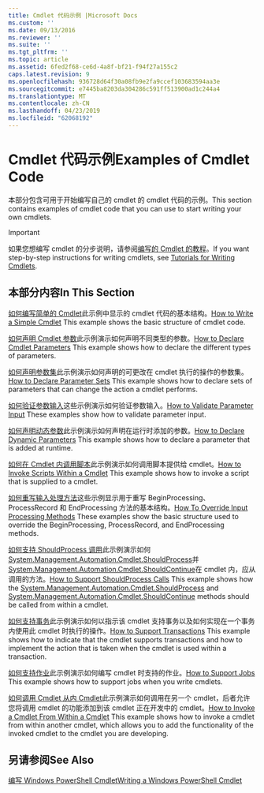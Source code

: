 ```yaml
---
title: Cmdlet 代码示例 |Microsoft Docs
ms.custom: ''
ms.date: 09/13/2016
ms.reviewer: ''
ms.suite: ''
ms.tgt_pltfrm: ''
ms.topic: article
ms.assetid: 6fed2f68-ce6d-4a8f-bf21-f94f27a155c2
caps.latest.revision: 9
ms.openlocfilehash: 936728d64f30a08fb9e2fa9ccef103683594aa3e
ms.sourcegitcommit: e7445ba8203da304286c591ff513900ad1c244a4
ms.translationtype: MT
ms.contentlocale: zh-CN
ms.lasthandoff: 04/23/2019
ms.locfileid: "62068192"
---
```

# <a name="examples-of-cmdlet-code"></a><span data-ttu-id="151f0-102">Cmdlet 代码示例</span><span class="sxs-lookup"><span data-stu-id="151f0-102">Examples of Cmdlet Code</span></span>

<span data-ttu-id="151f0-103">本部分包含可用于开始编写自己的 cmdlet 的 cmdlet 代码的示例。</span><span class="sxs-lookup"><span data-stu-id="151f0-103">This section contains examples of cmdlet code that you can use to start writing your own cmdlets.</span></span>

> [!IMPORTANT]
> <span data-ttu-id="151f0-104">如果您想编写 cmdlet 的分步说明，请参阅[编写的 Cmdlet 的教程](./tutorials-for-writing-cmdlets.md)。</span><span class="sxs-lookup"><span data-stu-id="151f0-104">If you want step-by-step instructions for writing cmdlets, see [Tutorials for Writing Cmdlets](./tutorials-for-writing-cmdlets.md).</span></span>

## <a name="in-this-section"></a><span data-ttu-id="151f0-105">本部分内容</span><span class="sxs-lookup"><span data-stu-id="151f0-105">In This Section</span></span>

<span data-ttu-id="151f0-106">[如何编写简单的 Cmdlet](./how-to-write-a-simple-cmdlet.md)此示例中显示的 cmdlet 代码的基本结构。</span><span class="sxs-lookup"><span data-stu-id="151f0-106">[How to Write a Simple Cmdlet](./how-to-write-a-simple-cmdlet.md) This example shows the basic structure of cmdlet code.</span></span>

<span data-ttu-id="151f0-107">[如何声明 Cmdlet 参数](./how-to-declare-cmdlet-parameters.md)此示例演示如何声明不同类型的参数。</span><span class="sxs-lookup"><span data-stu-id="151f0-107">[How to Declare Cmdlet Parameters](./how-to-declare-cmdlet-parameters.md) This example shows how to declare the different types of parameters.</span></span>

<span data-ttu-id="151f0-108">[如何声明参数集](./how-to-declare-parameter-sets.md)此示例演示如何声明的可更改在 cmdlet 执行的操作的参数集。</span><span class="sxs-lookup"><span data-stu-id="151f0-108">[How to Declare Parameter Sets](./how-to-declare-parameter-sets.md) This example shows how to declare sets of parameters that can change the action a cmdlet performs.</span></span>

<span data-ttu-id="151f0-109">[如何验证参数输入](./how-to-validate-parameter-input.md)这些示例演示如何验证参数输入。</span><span class="sxs-lookup"><span data-stu-id="151f0-109">[How to Validate Parameter Input](./how-to-validate-parameter-input.md) These examples show how to validate parameter input.</span></span>

<span data-ttu-id="151f0-110">[如何声明动态参数](./how-to-declare-dynamic-parameters.md)此示例演示如何声明在运行时添加的参数。</span><span class="sxs-lookup"><span data-stu-id="151f0-110">[How to Declare Dynamic Parameters](./how-to-declare-dynamic-parameters.md) This example shows how to declare a parameter that is added at runtime.</span></span>

<span data-ttu-id="151f0-111">[如何在 Cmdlet 内调用脚本](./how-to-invoke-scripts-within-a-cmdlet.md)此示例演示如何调用脚本提供给 cmdlet。</span><span class="sxs-lookup"><span data-stu-id="151f0-111">[How to Invoke Scripts Within a Cmdlet](./how-to-invoke-scripts-within-a-cmdlet.md) This example shows how to invoke a script that is supplied to a cmdlet.</span></span>

<span data-ttu-id="151f0-112">[如何重写输入处理方法](./how-to-override-input-processing-methods.md)这些示例显示用于重写 BeginProcessing、 ProcessRecord 和 EndProcessing 方法的基本结构。</span><span class="sxs-lookup"><span data-stu-id="151f0-112">[How To Override Input Processing Methods](./how-to-override-input-processing-methods.md) These examples show the basic structure used to override the BeginProcessing, ProcessRecord, and EndProcessing methods.</span></span>

<span data-ttu-id="151f0-113">[如何支持 ShouldProcess 调用](./how-to-request-confirmations.md)此示例演示如何[System.Management.Automation.Cmdlet.ShouldProcess](/dotnet/api/System.Management.Automation.Cmdlet.ShouldProcess)并[System.Management.Automation.Cmdlet.ShouldContinue](/dotnet/api/System.Management.Automation.Cmdlet.ShouldContinue)在 cmdlet 内，应从调用的方法。</span><span class="sxs-lookup"><span data-stu-id="151f0-113">[How to Support ShouldProcess Calls](./how-to-request-confirmations.md) This example shows how the [System.Management.Automation.Cmdlet.ShouldProcess](/dotnet/api/System.Management.Automation.Cmdlet.ShouldProcess) and [System.Management.Automation.Cmdlet.ShouldContinue](/dotnet/api/System.Management.Automation.Cmdlet.ShouldContinue) methods should be called from within a cmdlet.</span></span>

<span data-ttu-id="151f0-114">[如何支持事务](./how-to-support-transactions.md)此示例演示如何以指示该 cmdlet 支持事务以及如何实现在一个事务内使用此 cmdlet 时执行的操作。</span><span class="sxs-lookup"><span data-stu-id="151f0-114">[How to Support Transactions](./how-to-support-transactions.md) This example shows how to indicate that the cmdlet supports transactions and how to implement the action that is taken when the cmdlet is used within a transaction.</span></span>

<span data-ttu-id="151f0-115">[如何支持作业](./how-to-support-jobs.md)此示例演示如何编写 cmdlet 时支持的作业。</span><span class="sxs-lookup"><span data-stu-id="151f0-115">[How to Support Jobs](./how-to-support-jobs.md) This example shows how to support jobs when you write cmdlets.</span></span>

<span data-ttu-id="151f0-116">[如何调用 Cmdlet 从内 Cmdlet](./how-to-invoke-a-cmdlet-from-within-a-cmdlet.md)此示例演示如何调用在另一个 cmdlet，后者允许您将调用 cmdlet 的功能添加到该 cmdlet 正在开发中的 cmdlet。</span><span class="sxs-lookup"><span data-stu-id="151f0-116">[How to Invoke a Cmdlet From Within a Cmdlet](./how-to-invoke-a-cmdlet-from-within-a-cmdlet.md) This example shows how to invoke a cmdlet from within another cmdlet, which allows you to add the functionality of the invoked cmdlet to the cmdlet you are developing.</span></span>

## <a name="see-also"></a><span data-ttu-id="151f0-117">另请参阅</span><span class="sxs-lookup"><span data-stu-id="151f0-117">See Also</span></span>

[<span data-ttu-id="151f0-118">编写 Windows PowerShell Cmdlet</span><span class="sxs-lookup"><span data-stu-id="151f0-118">Writing a Windows PowerShell Cmdlet</span></span>](./writing-a-windows-powershell-cmdlet.md)
